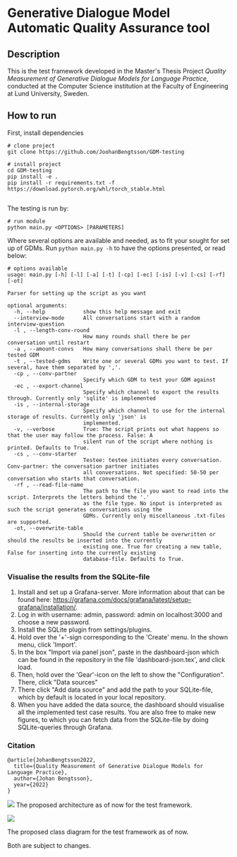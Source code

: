 # Generative Dialogue Model Automatic Quality Assurance tool

## Description
This is the test framework developed in the Master's Thesis Project *Quality Measurement of Generative Dialogue Models for Language Practice*, conducted at the Computer Science institution at the Faculty of Engineering at Lund University, Sweden.


## How to run
First, install dependencies

```
# clone project
git clone https://github.com/JoohanBengtsson/GDM-testing

# install project
cd GDM-testing
pip install -e .
pip install -r requirements.txt -f https://download.pytorch.org/whl/torch_stable.html
```
 ```   
```

The testing is run by:

```
# run module
python main.py <OPTIONS> [PARAMETERS]
```

Where several options are available and needed, as to fit your sought for set up of GDMs. Run `python main.py -h` to have the options presented, or read below:

```
# options available
usage: main.py [-h] [-l] [-a] [-t] [-cp] [-ec] [-is] [-v] [-cs] [-rf] [-ot]

Parser for setting up the script as you want

optional arguments:
  -h, --help            show this help message and exit
  --interview-mode      All conversations start with a random interview-question
  -l , --length-conv-round
                        How many rounds shall there be per conversation until restart
  -a , --amount-convs   How many conversations shall there be per tested GDM
  -t , --tested-gdms    Write one or several GDMs you want to test. If several, have them separated by ','.
  -cp , --conv-partner
                        Specify which GDM to test your GDM against
  -ec , --export-channel
                        Specify which channel to export the results through. Currently only 'sqlite' is implemented
  -is , --internal-storage
                        Specify which channel to use for the internal storage of results. Currently only 'json' is
                        implemented.
  -v, --verbose         True: The script prints out what happens so that the user may follow the process. False: A
                        silent run of the script where nothing is printed. Defaults to True.
  -cs , --conv-starter
                        Testee: testee initiates every conversation. Conv-partner: the conversation partner initiates
                        all conversations. Not specified: 50-50 per conversation who starts that conversation.
  -rf , --read-file-name
                        The path to the file you want to read into the script. Interprets the letters behind the '.'
                        as the file type. No input is interpreted as such the script generates conversations using the
                        GDMs. Currently only miscellaneous .txt-files are supported.
  -ot, --overwrite-table
                        Should the current table be overwritten or should the results be inserted into the currently
                        existing one. True for creating a new table, False for inserting into the currently existing
                        database-file. Defaults to True.
```

### Visualise the results from the SQLite-file

1. Install and set up a Grafana-server. More information about that can be found here: https://grafana.com/docs/grafana/latest/setup-grafana/installation/.
2. Log in with username: admin, password: admin on localhost:3000 and choose a new password.
3. Install the SQLite plugin from settings/plugins.
3. Hold over the '+'-sign corresponding to the 'Create' menu. In the shown menu, click 'Import'.
4. In the box "Import via panel json", paste in the dashboard-json which can be found in the repository in the file 'dashboard-json.tex', and click load.
5. Then, hold over the 'Gear'-icon on the left to show the "Configuration". There, click "Data sources"
6. There click "Add data source" and add the path to your SQLite-file, which by default is located in your local repository.
7. When you have added the data source, the dashboard should visualise all the implemented test case results. You are also free to make new figures, to which you can fetch data from the SQLite-file by doing SQLite-queries through Grafana.

### Citation   
```
@article{JohanBengtsson2022,
  title={Quality Measurement of Generative Dialogue Models for Language Practice},
  author={Johan Bengtsson},
  year={2022}
}
```

![](imgs/Test%20architecture.drawio.png)
The proposed architecture as of now for the test framework.

![](imgs/Class%20diagram.drawio.png)

The proposed class diagram for the test framework as of now.

Both are subject to changes.

